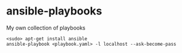 ansible-playbooks
===================

My own collection of playbooks

    <sudo> apt-get install ansible
    ansible-playbook <playbook.yaml> -l localhost --ask-become-pass
